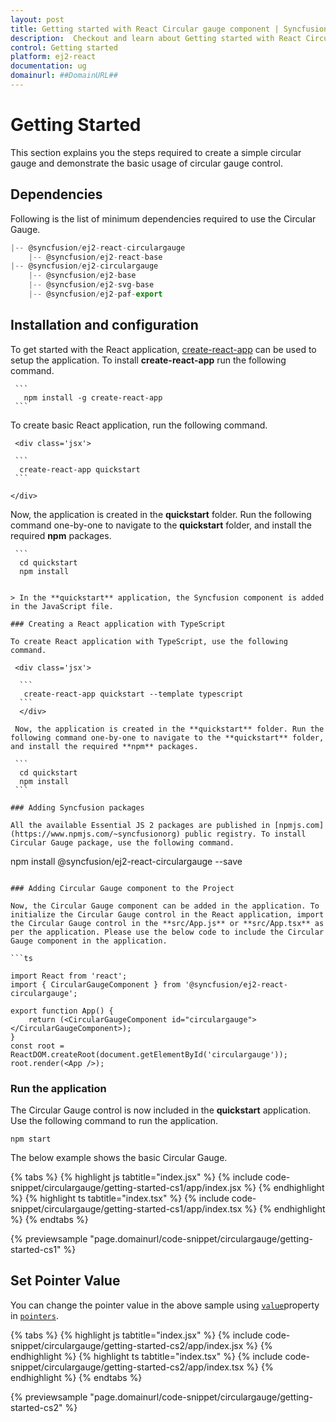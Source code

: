 ```yaml
---
layout: post
title: Getting started with React Circular gauge component | Syncfusion
description:  Checkout and learn about Getting started with React Circular gauge component of Syncfusion Essential JS 2 and more details.
control: Getting started 
platform: ej2-react
documentation: ug
domainurl: ##DomainURL##
---
```


# Getting Started

This section explains you the steps required to create a simple circular gauge and demonstrate the basic usage of circular gauge control.

## Dependencies

Following is the list of minimum dependencies required to use the Circular Gauge.

```ts
|-- @syncfusion/ej2-react-circulargauge
    |-- @syncfusion/ej2-react-base
|-- @syncfusion/ej2-circulargauge
    |-- @syncfusion/ej2-base
    |-- @syncfusion/ej2-svg-base
    |-- @syncfusion/ej2-paf-export
```

## Installation and configuration

To get started with the React application, [create-react-app](https://github.com/facebookincubator/create-react-app) can be used to setup the application. To install **create-react-app** run the following command.

     ```
       npm install -g create-react-app
     ```

To create basic React application, run the following command.

     <div class='jsx'>

     ```
      create-react-app quickstart
     ```

    </div>

   Now, the application is created in the **quickstart** folder. Run the following command one-by-one to navigate to the **quickstart** folder, and install the required **npm** packages.

     ```
      cd quickstart
      npm install
   ```

> In the **quickstart** application, the Syncfusion component is added in the JavaScript file.

### Creating a React application with TypeScript

To create React application with TypeScript, use the following command.

    <div class='jsx'>

     ```
      create-react-app quickstart --template typescript
     ```
     </div>

    Now, the application is created in the **quickstart** folder. Run the following command one-by-one to navigate to the **quickstart** folder, and install the required **npm** packages.

    ```
     cd quickstart
     npm install
    ```

### Adding Syncfusion packages

All the available Essential JS 2 packages are published in [npmjs.com](https://www.npmjs.com/~syncfusionorg) public registry. To install Circular Gauge package, use the following command.

```
npm install @syncfusion/ej2-react-circulargauge --save
```

### Adding Circular Gauge component to the Project

Now, the Circular Gauge component can be added in the application. To initialize the Circular Gauge control in the React application, import the Circular Gauge control in the **src/App.js** or **src/App.tsx** as per the application. Please use the below code to include the Circular Gauge component in the application.

```ts

import React from 'react';
import { CircularGaugeComponent } from '@syncfusion/ej2-react-circulargauge';

export function App() {
    return (<CircularGaugeComponent id="circulargauge"></CircularGaugeComponent>);
}
const root = ReactDOM.createRoot(document.getElementById('circulargauge'));
root.render(<App />);

```

### Run the application

The Circular Gauge control is now included in the **quickstart** application. Use the following command to run the application.

```
npm start
```

The below example shows the basic Circular Gauge.

{% tabs %}
{% highlight js tabtitle="index.jsx" %}
{% include code-snippet/circulargauge/getting-started-cs1/app/index.jsx %}
{% endhighlight %}
{% highlight ts tabtitle="index.tsx" %}
{% include code-snippet/circulargauge/getting-started-cs1/app/index.tsx %}
{% endhighlight %}
{% endtabs %}

 {% previewsample "page.domainurl/code-snippet/circulargauge/getting-started-cs1" %}

## Set Pointer Value

You can change the pointer value in the above sample using [`value`](https://ej2.syncfusion.com/react/documentation/api/circular-gauge/pointer/#value-number)property in [`pointers`](https://ej2.syncfusion.com/react/documentation/api/circular-gauge/pointer/).

{% tabs %}
{% highlight js tabtitle="index.jsx" %}
{% include code-snippet/circulargauge/getting-started-cs2/app/index.jsx %}
{% endhighlight %}
{% highlight ts tabtitle="index.tsx" %}
{% include code-snippet/circulargauge/getting-started-cs2/app/index.tsx %}
{% endhighlight %}
{% endtabs %}

 {% previewsample "page.domainurl/code-snippet/circulargauge/getting-started-cs2" %}
